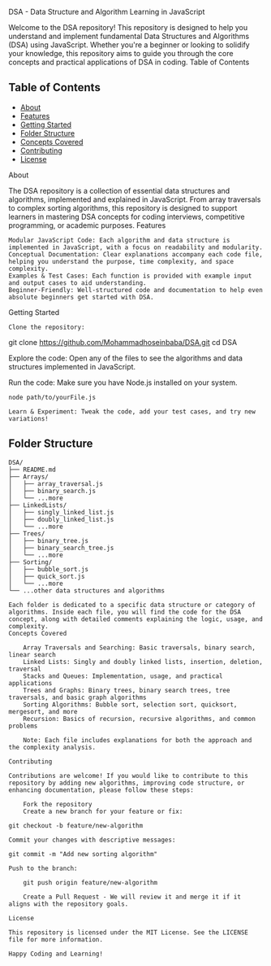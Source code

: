 DSA - Data Structure and Algorithm Learning in JavaScript

Welcome to the DSA repository! This repository is designed to help you understand and implement fundamental Data Structures and Algorithms (DSA) using JavaScript. Whether you're a beginner or looking to solidify your knowledge, this repository aims to guide you through the core concepts and practical applications of DSA in coding.
Table of Contents
## Table of Contents

- [About](#about)
- [Features](#features)
- [Getting Started](#getting-started)
- [Folder Structure](#folder-structure)
- [Concepts Covered](#concepts-covered)
- [Contributing](#contributing)
- [License](#license)

About

The DSA repository is a collection of essential data structures and algorithms, implemented and explained in JavaScript. From array traversals to complex sorting algorithms, this repository is designed to support learners in mastering DSA concepts for coding interviews, competitive programming, or academic purposes.
Features

    Modular JavaScript Code: Each algorithm and data structure is implemented in JavaScript, with a focus on readability and modularity.
    Conceptual Documentation: Clear explanations accompany each code file, helping you understand the purpose, time complexity, and space complexity.
    Examples & Test Cases: Each function is provided with example input and output cases to aid understanding.
    Beginner-Friendly: Well-structured code and documentation to help even absolute beginners get started with DSA.

Getting Started

    Clone the repository:

git clone https://github.com/Mohammadhoseinbaba/DSA.git
cd DSA

Explore the code: Open any of the files to see the algorithms and data structures implemented in JavaScript.

Run the code: Make sure you have Node.js installed on your system.

    node path/to/yourFile.js

    Learn & Experiment: Tweak the code, add your test cases, and try new variations!

## Folder Structure

```plaintext
DSA/
├── README.md
├── Arrays/
│   ├── array_traversal.js
│   ├── binary_search.js
│   └── ...more
├── LinkedLists/
│   ├── singly_linked_list.js
│   ├── doubly_linked_list.js
│   └── ...more
├── Trees/
│   ├── binary_tree.js
│   ├── binary_search_tree.js
│   └── ...more
├── Sorting/
│   ├── bubble_sort.js
│   ├── quick_sort.js
│   └── ...more
└── ...other data structures and algorithms

Each folder is dedicated to a specific data structure or category of algorithms. Inside each file, you will find the code for the DSA concept, along with detailed comments explaining the logic, usage, and complexity.
Concepts Covered

    Array Traversals and Searching: Basic traversals, binary search, linear search
    Linked Lists: Singly and doubly linked lists, insertion, deletion, traversal
    Stacks and Queues: Implementation, usage, and practical applications
    Trees and Graphs: Binary trees, binary search trees, tree traversals, and basic graph algorithms
    Sorting Algorithms: Bubble sort, selection sort, quicksort, mergesort, and more
    Recursion: Basics of recursion, recursive algorithms, and common problems

    Note: Each file includes explanations for both the approach and the complexity analysis.

Contributing

Contributions are welcome! If you would like to contribute to this repository by adding new algorithms, improving code structure, or enhancing documentation, please follow these steps:

    Fork the repository
    Create a new branch for your feature or fix:

git checkout -b feature/new-algorithm

Commit your changes with descriptive messages:

git commit -m "Add new sorting algorithm"

Push to the branch:

    git push origin feature/new-algorithm

    Create a Pull Request - We will review it and merge it if it aligns with the repository goals.

License

This repository is licensed under the MIT License. See the LICENSE file for more information.

Happy Coding and Learning!
